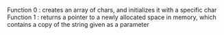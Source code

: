 Function 0 : creates an array of chars, and initializes it with a specific char
Function 1 : returns a pointer to a newly allocated space in memory, which contains a copy of the string given as a parameter